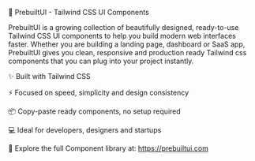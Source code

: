 🚀 PrebuiltUI - Tailwind CSS UI Components

PrebuiltUI is a growing collection of beautifully designed, ready-to-use Tailwind CSS UI components to help you build modern web interfaces faster. Whether you are building a landing page, dashboard or SaaS app, PrebuiltUI gives you clean, responsive and production ready Tailwind css components that you can plug into your project instantly.

✨ Built with Tailwind CSS

⚡ Focused on speed, simplicity and design consistency

📦 Copy-paste ready components, no setup required

💻 Ideal for developers, designers and startups

🔗 Explore the full Component library at: https://prebuiltui.com
